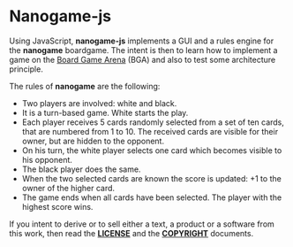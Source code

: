 # Nanogame-js

 Using JavaScript, **nanogame-js** implements a GUI and a rules engine for the **nanogame** boardgame. The intent is then to learn how to implement a game on the [Board Game Arena](https://fr.boardgamearena.com/) (BGA) and also to test some architecture principle.

The rules of **nanogame** are the following:

- Two players are involved: white and black.
- It is a turn-based game. White starts the play.
- Each player receives 5 cards randomly selected from a set of ten cards, that are numbered from 1 to 10. The received cards are visible for their owner, but are hidden to the opponent.
- On his turn, the white player selects one card which becomes visible to his opponent.
- The black player does the same.
- When the two selected cards are known the score is updated: +1 to the owner of the higher card.
- The game ends when all cards have been selected. The player with the highest score wins.

If you intent to derive or to sell either a text, a product or a software from this work, then read the [**LICENSE**](./docs/LICENSE.txt) and the  [**COPYRIGHT**](./docs/COPYRIGHT.md)  documents.
